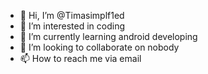 - 👋 Hi, I’m @Timasimplf1ed
- 👀 I’m interested in coding
- 🌱 I’m currently learning android developing
- 💞️ I’m looking to collaborate on nobody
- 📫 How to reach me via email

<!---
Timasimplf1ed/Timasimplf1ed is a ✨ special ✨ repository because its `README.md` (this file) appears on your GitHub profile.
You can click the Preview link to take a look at your changes.
--->
